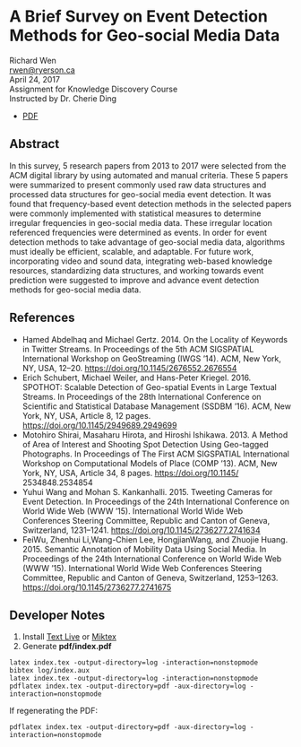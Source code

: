 
# A Brief Survey on Event Detection Methods for Geo-social Media Data

Richard Wen  
rwen@ryerson.ca      
April 24, 2017  
Assignment for Knowledge Discovery Course  
Instructed by Dr. Cherie Ding  

- [PDF](https://github.com/rrwen/assign-kd-survey/blob/master/pdf/index.pdf)

## Abstract

In this survey, 5 research papers from 2013 to 2017 were selected from the ACM digital library by using automated and manual criteria. These 5 papers were summarized to present commonly used raw data structures and processed data structures for geo-social media event detection. It was found that frequency-based event detection methods in the selected papers were commonly implemented with statistical measures to determine irregular frequencies in geo-social media data. These irregular location referenced frequencies were determined as events. In order for event detection methods to take advantage of geo-social media data, algorithms must ideally be efficient, scalable, and adaptable. For future work, incorporating video and sound data, integrating web-based knowledge resources, standardizing data structures, and working towards event prediction were suggested to improve and advance event detection methods for geo-social media data.

## References

- Hamed Abdelhaq and Michael Gertz. 2014. On the Locality of Keywords in Twitter Streams. In Proceedings of the 5th ACM SIGSPATIAL International Workshop on GeoStreaming (IWGS ’14). ACM, New York, NY, USA, 12–20. https://doi.org/10.1145/2676552.2676554
- Erich Schubert, Michael Weiler, and Hans-Peter Kriegel. 2016. SPOTHOT: Scalable Detection of Geo-spatial Events in Large Textual Streams. In Proceedings of the 28th International Conference on Scientific and Statistical Database Management (SSDBM ’16). ACM, New York, NY, USA, Article 8, 12 pages. https://doi.org/10.1145/2949689.2949699
- Motohiro Shirai, Masaharu Hirota, and Hiroshi Ishikawa. 2013. A Method of Area of Interest and Shooting Spot Detection Using Geo-tagged Photographs. In Proceedings of The First ACM SIGSPATIAL International Workshop on Computational Models of Place (COMP ’13). ACM, New York, NY, USA, Article 34, 8 pages. https://doi.org/10.1145/ 2534848.2534854
- Yuhui Wang and Mohan S. Kankanhalli. 2015. Tweeting Cameras for Event Detection. In Proceedings of the 24th International Conference on World Wide Web (WWW ’15). International World Wide Web Conferences Steering Committee, Republic and Canton of Geneva, Switzerland, 1231–1241. https://doi.org/10.1145/2736277.2741634
- FeiWu, Zhenhui Li,Wang-Chien Lee, HongjianWang, and Zhuojie Huang. 2015. Semantic Annotation of Mobility Data Using Social Media. In Proceedings of the 24th International Conference on World Wide Web (WWW ’15). International World Wide Web Conferences Steering Committee, Republic and Canton of Geneva, Switzerland, 1253–1263. https://doi.org/10.1145/2736277.2741675

## Developer Notes

1. Install [Text Live]() or [Miktex]()
2. Generate **pdf/index.pdf**

```
latex index.tex -output-directory=log -interaction=nonstopmode
bibtex log/index.aux
latex index.tex -output-directory=log -interaction=nonstopmode
pdflatex index.tex -output-directory=pdf -aux-directory=log -interaction=nonstopmode
```

If regenerating the PDF:

```
pdflatex index.tex -output-directory=pdf -aux-directory=log -interaction=nonstopmode
```
